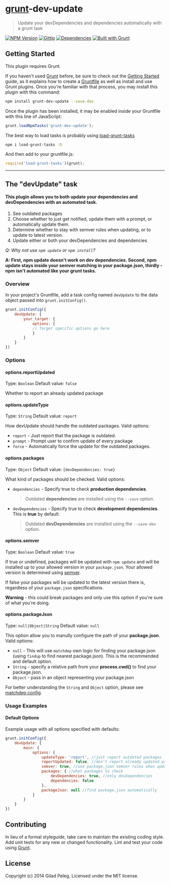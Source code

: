 # [grunt](http://gruntjs.com/)-dev-update
> Update your devDependencies and dependencies automatically with a grunt task 

[![NPM Version](http://img.shields.io/npm/v/grunt-dev-update.svg)](https://npmjs.org/package/grunt-dev-update)
[![Gittip](http://img.shields.io/gittip/pgilad.svg)](https://www.gittip.com/pgilad/)
[![Dependencies](http://img.shields.io/gemnasium/pgilad/grunt-dev-update.svg)](https://gemnasium.com/pgilad/grunt-dev-update)
[![Built with Grunt](https://cdn.gruntjs.com/builtwith.png)](http://gruntjs.com/)

## Getting Started
This plugin requires Grunt.

If you haven't used [Grunt](http://gruntjs.com/) before, be sure to check out the [Getting Started](http://gruntjs.com/getting-started) guide, as it explains how to create a [Gruntfile](http://gruntjs.com/sample-gruntfile) as well as install and use Grunt plugins. Once you're familiar with that process, you may install this plugin with this command:

```bash
npm install grunt-dev-update --save-dev
```

Once the plugin has been installed, it may be enabled inside your Gruntfile with this line of JavaScript:

```js
grunt.loadNpmTasks('grunt-dev-update');
```

The best way to load tasks is probably using [load-grunt-tasks](https://github.com/sindresorhus/load-grunt-tasks)

```bash
npm i load-grunt-tasks -D
```

And then add to your gruntfile.js:
```js
require('load-grunt-tasks')(grunt);
```

***

## The "devUpdate" task

#### This plugin allows you to both update your dependencies and devDependencies with an automated task.

1. See outdated packages
2. Choose whether to just get notified, update them with a prompt, or automatically update them.
3. Determine whether to stay with semver rules when updating, or to update to latest version.
4. Update either or both your devDependencies and dependencies

*Q: Why not use `npm update` or `npm install`?*

**A: First, npm update doesn't work on dev dependencies. Second, npm update stays inside your semver matching in your package.json,
thirdly - npm isn't automated like your grunt tasks.**

### Overview
In your project's Gruntfile, add a task config named `devUpdate` to the data object passed into `grunt.initConfig()`.

```js
grunt.initConfig({
    devUpdate: {
        your_target: {
            options: {
            // Target specific options go here
            }
        }
    }
})
```

### Options

#### options.reportUpdated
Type: `Boolean`
Default value: `false`

Whether to report an already updated package

#### options.updateType
Type: `String`
Default value: `report`

How devUpdate should handle the outdated packages. Valid options:

* `report` - Just report that the package is outdated.
* `prompt` - Prompt user to confirm update of every package
* `force` - Automatically force the update for the outdated packages.

#### options.packages
Type: `Object`
Default value: `{devDependencies: true}`

What kind of packages should be checked. Valid options:

* `dependencies` - Specify true to check **production dependencies**.

    > Outdated **dependencies** are installed using the `--save` option.

* `devDependencies` - Specify true to check **development dependencies**. This is **true** by default.

    > Outdated **devDependencies** are installed using the `--save-dev` option.

#### options.semver
Type: `Boolean`
Default value: `true`

If true or undefined, packages will be updated with `npm update` and will be installed up to your allowed version in
your `package.json`. Your allowed version is determined using [semver](http://semver.org).

If false your packages will be updated to the latest version there is, regardless of your `package.json` specifications.

**Warning** - this could break packages and only use this option if you're sure of what you're doing.

#### options.packageJson
Type: `null|Object|String`
Default value: `null`

This option allow you to manully configure the path of your **package.json**. Valid options:

* `null` - This will use `matchdep` own logic for finding your package.json (using `findup` to find
nearest package.json). This is the recommended and default option.
* `String` - specify a relative path from your **process.cwd()** to find your package.json.
* `Object` - pass in an object representing your package.json

For better understanding the `String` and `Object` option, please see [matchdep config](https://github.com/tkellen/node-matchdep#config).

### Usage Examples

#### Default Options
Example usage with all options specified with defaults:

```js
grunt.initConfig({
    devUpdate: {
        main: {
            options: {
                updateType: 'report', //just report outdated packages
                reportUpdated: false, //don't report already updated packages
                semver: true, //use package.json semver rules when updating
                packages: { //what packages to check
                    devDependencies: true, //only devDependencies
                    dependencies: false
                },
                packageJson: null //find package.json automatically
            }
        }
    }
})
```

## Contributing
In lieu of a formal styleguide, take care to maintain the existing coding style. Add unit tests for any new or changed functionality. Lint and test your code using [Grunt](http://gruntjs.com/).

## License
Copyright (c) 2014 Gilad Peleg. Licensed under the MIT license.
